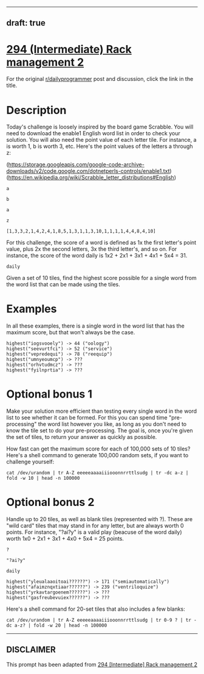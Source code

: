---
draft: true
----

# [294 (Intermediate) Rack management 2](https://www.reddit.com/r/dailyprogrammer/comments/5h40ml/20161207_challenge_294_intermediate_rack/)

For the original [r/dailyprogrammer](https://www.reddit.com/r/dailyprogrammer/) post and discussion, click the link in the title.

# Description
Today's challenge is loosely inspired by the board game Scrabble. You will need to download the enable1 English word list in order to check your solution. You will also need the point value of each letter tile. For instance, a is worth 1, b is worth 3, etc. Here's the point values of the letters a through z:

(https://storage.googleapis.com/google-code-archive-downloads/v2/code.google.com/dotnetperls-controls/enable1.txt)
(https://en.wikipedia.org/wiki/Scrabble_letter_distributions#English)

```
a
```

```
b
```

```
a
```

```
z
```

```
[1,3,3,2,1,4,2,4,1,8,5,1,3,1,1,3,10,1,1,1,1,4,4,8,4,10]
```
For this challenge, the score of a word is defined as 1x the first letter's point value, plus 2x the second letters, 3x the third letter's, and so on. For instance, the score of the word daily is 1x2 + 2x1 + 3x1 + 4x1 + 5x4 = 31.


```
daily
```
Given a set of 10 tiles, find the highest score possible for a single word from the word list that can be made using the tiles.

# Examples
In all these examples, there is a single word in the word list that has the maximum score, but that won't always be the case.


```
highest("iogsvooely") -> 44 ("oology")
highest("seevurtfci") -> 52 ("service")
highest("vepredequi") -> 78 ("reequip")
highest("umnyeoumcp") -> ???
highest("orhvtudmcz") -> ???
highest("fyilnprtia") -> ???
```
# Optional bonus 1
Make your solution more efficient than testing every single word in the word list to see whether it can be formed. For this you can spend time "pre-processing" the word list however you like, as long as you don't need to know the tile set to do your pre-processing. The goal is, once you're given the set of tiles, to return your answer as quickly as possible.

How fast can get the maximum score for each of 100,000 sets of 10 tiles? Here's a shell command to generate 100,000 random sets, if you want to challenge yourself:


```
cat /dev/urandom | tr A-Z eeeeeaaaaiiiooonnrrttlsudg | tr -dc a-z | fold -w 10 | head -n 100000
```
# Optional bonus 2
Handle up to 20 tiles, as well as blank tiles (represented with ?). These are "wild card" tiles that may stand in for any letter, but are always worth 0 points. For instance, "?ai?y" is a valid play (beacuse of the word daily) worth 1x0 + 2x1 + 3x1 + 4x0 + 5x4 = 25 points.


```
?
```

```
"?ai?y"
```

```
daily
```

```
highest("yleualaaoitoai??????") -> 171 ("semiautomatically")
highest("afaimznqxtiaar??????") -> 239 ("ventriloquize")
highest("yrkavtargoenem??????") -> ???
highest("gasfreubevuiex??????") -> ???
```
Here's a shell command for 20-set tiles that also includes a few blanks:


```
cat /dev/urandom | tr A-Z eeeeeaaaaiiiooonnrrttlsudg | tr 0-9 ? | tr -dc a-z? | fold -w 20 | head -n 100000
```

----
## **DISCLAIMER**
This prompt has been adapted from [294 [Intermediate] Rack management 2](https://www.reddit.com/r/dailyprogrammer/comments/5h40ml/20161207_challenge_294_intermediate_rack/
)
